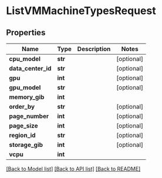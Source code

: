 # ListVMMachineTypesRequest

## Properties
Name | Type | Description | Notes
------------ | ------------- | ------------- | -------------
**cpu_model** | **str** |  | [optional] 
**data_center_id** | **str** |  | [optional] 
**gpu** | **int** |  | [optional] 
**gpu_model** | **str** |  | [optional] 
**memory_gib** | **int** |  | 
**order_by** | **str** |  | [optional] 
**page_number** | **int** |  | [optional] 
**page_size** | **int** |  | [optional] 
**region_id** | **str** |  | [optional] 
**storage_gib** | **int** |  | [optional] 
**vcpu** | **int** |  | 

[[Back to Model list]](../README.md#documentation-for-models) [[Back to API list]](../README.md#documentation-for-api-endpoints) [[Back to README]](../README.md)



